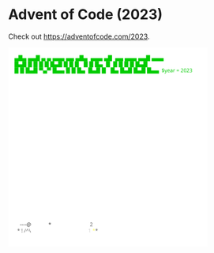 
# Advent of Code (2023)
Check out https://adventofcode.com/2023.

<a href="https://adventofcode.com/2023"><img src="calendar.svg" width="80%" /></a>
           
